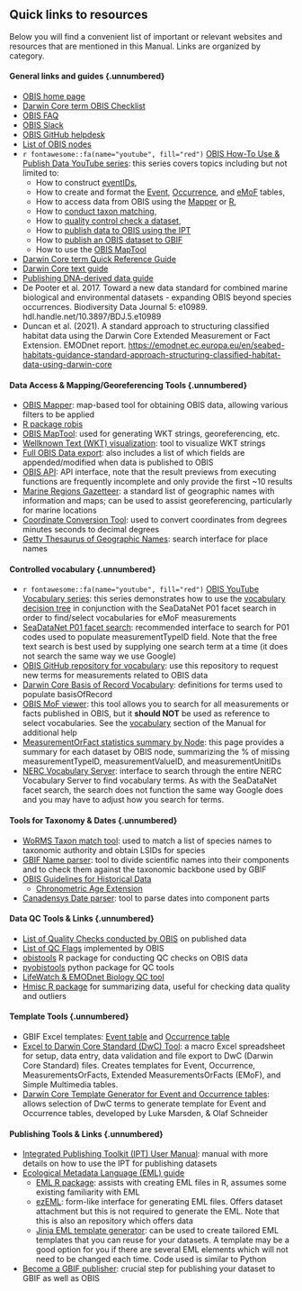 ## Quick links to resources

Below you will find a convenient list of important or relevant websites and resources that are mentioned in this Manual. Links are organized by category.

#### General links and guides {.unnumbered}

* [OBIS home page](https://obis.org/)
* [Darwin Core term OBIS Checklist](checklist.html#darwin-core-term-checklist-for-obis)
* [OBIS FAQ](FAQ.html)
* [OBIS Slack](https://join.slack.com/t/obishq/shared_invite/zt-1yiucrrrq-RZRPU7c4rm7OungiBseWVA)
* [OBIS GitHub helpdesk](https://github.com/iobis/helpdesk)
* [List of OBIS nodes](https://obis.org/about/nodes/)
* `r fontawesome::fa(name="youtube", fill="red")` [OBIS How-To Use & Publish Data YouTube series](https://www.youtube.com/playlist?list=PLlgUwSvpCFS4TS7ZN0fhByj_3EBZ5lXbF): this series covers topics including but not limited to:
  * How to construct [eventIDs](https://www.youtube.com/watch?v=Upt6LPJ0Bn8&list=PLlgUwSvpCFS4TS7ZN0fhByj_3EBZ5lXbF&index=2&t=6s),
  * How to create and format the [Event](https://www.youtube.com/watch?v=jyy6QO_p7v8&list=PLlgUwSvpCFS4TS7ZN0fhByj_3EBZ5lXbF&index=4), [Occurrence](https://www.youtube.com/watch?v=G_AmAmS7ILc&list=PLlgUwSvpCFS4TS7ZN0fhByj_3EBZ5lXbF&index=5), and [eMoF](https://www.youtube.com/watch?v=EjM0HRrF1B4&list=PLlgUwSvpCFS4TS7ZN0fhByj_3EBZ5lXbF&index=6) tables,
  * How to access data from OBIS using the  [Mapper](https://www.youtube.com/watch?v=9PSPEtqgjUI&list=PLlgUwSvpCFS4TS7ZN0fhByj_3EBZ5lXbF&index=11&t=1s) or [R](https://www.youtube.com/watch?v=8Ep4fGICQWU&list=PLlgUwSvpCFS4TS7ZN0fhByj_3EBZ5lXbF&index=12),
  * How to [conduct taxon matching](https://www.youtube.com/watch?v=jJ8nlMlg-cY&list=PLlgUwSvpCFS4TS7ZN0fhByj_3EBZ5lXbF&index=16),
  * How to [quality control check a dataset](https://www.youtube.com/watch?v=sNzipC6-r90&list=PLlgUwSvpCFS4TS7ZN0fhByj_3EBZ5lXbF&index=7),
  * How to [publish data to OBIS using the IPT](https://www.youtube.com/watch?v=i2P8mjo128o&list=PLlgUwSvpCFS4TS7ZN0fhByj_3EBZ5lXbF&index=8)
  * How to [publish an OBIS dataset to GBIF](https://www.youtube.com/watch?v=HciufRG9hiI&list=PLlgUwSvpCFS4TS7ZN0fhByj_3EBZ5lXbF&index=10)
  * How to use the [OBIS MapTool](https://www.youtube.com/watch?v=XM23WEvE364&list=PLlgUwSvpCFS4TS7ZN0fhByj_3EBZ5lXbF&index=14)
* [Darwin Core term Quick Reference Guide](https://dwc.tdwg.org/terms/)
* [Darwin Core text guide](https://dwc.tdwg.org/text/)
* [Publishing DNA-derived data guide](https://docs.gbif.org/publishing-dna-derived-data/en/)
* De Pooter et al. 2017. Toward a new data standard for combined marine biological and environmental datasets - expanding OBIS beyond species occurrences. Biodiversity Data Journal 5: e10989. hdl.handle.net/10.3897/BDJ.5.e10989
* Duncan et al. (2021). A standard approach to structuring classified habitat data using the Darwin Core Extended Measurement or Fact Extension. EMODnet report.  <https://emodnet.ec.europa.eu/en/seabed-habitats-guidance-standard-approach-structuring-classified-habitat-data-using-darwin-core>

#### Data Access & Mapping/Georeferencing Tools {.unnumbered}

* [OBIS Mapper](https://mapper.obis.org/): map-based tool for obtaining OBIS data, allowing various filters to be applied
* [R package robis](https://github.com/iobis/robis)
* [OBIS MapTool](https://obis.org/maptool/#): used for generating WKT strings, georeferencing, etc.
* [Wellknown Text (WKT) visualization](https://wktmap.com/): tool to visualize WKT strings
* [Full OBIS Data export](https://obis.org/data/access/): also includes a list of which fields are appended/modified when data is published to OBIS
* [OBIS API](https://api.obis.org/): API interface, note that the result previews from executing functions are frequently incomplete and only provide the first ~10 results
* [Marine Regions Gazetteer](https://www.marineregions.org/gazetteer.php?p=search): a standard list of geographic names with information and maps; can be used to assist georeferencing, particularly for marine locations
* [Coordinate Conversion Tool](https://obis.shinyapps.io/coordinates): used to convert coordinates from degrees minutes seconds to decimal degrees
* [Getty Thesaurus of Geographic Names](https://www.getty.edu/research/tools/vocabularies/tgn/): search interface for place names

#### Controlled vocabulary {.unnumbered}

* `r fontawesome::fa(name="youtube", fill="red")` [OBIS YouTube Vocabulary series](https://www.youtube.com/playlist?list=PLlgUwSvpCFS4hADB7Slf44V1KJauEU6Ul): this series demonstrates how to use the [vocabulary decision tree](vocabulary#selecting-p01-codes-for-measurementtypeid) in conjunction with the SeaDataNet P01 facet search in order to find/select vocabularies for eMoF measurements
* [SeaDataNet P01 facet search](https://vocab.seadatanet.org/p01-facet-search): recommended interface to search for P01 codes used to populate measurementTypeID field. Note that the free text search is best used by supplying one search term at a time (it does not search the same way we use Google)
* [OBIS GitHub repository for vocabulary](https://github.com/nvs-vocabs/OBISVocabs/issues): use this repository to request new terms for measurements related to OBIS data
* [Darwin Core Basis of Record Vocabulary](https://rs.gbif.org/vocabulary/dwc/basis_of_record_2022-02-02.xml): definitions for terms used to populate basisOfRecord
* [OBIS MoF viewer](https://mof.obis.org/): this tool allows you to search for all measurements or facts published in OBIS, but it **should NOT** be used as reference to select vocabularies. See the [vocabulary](vocabulary.html#map-emof-measurement-identifiers-to-preferred-vocabulary) section of the Manual for additional help
* [MeasurementOrFact statistics summary by Node](https://r.obis.org/mof/): this page provides a summary for each dataset by OBIS node, summarizing the % of missing measurementTypeID, measurementValueID, and measurementUnitIDs
* [NERC Vocabulary Server](https://vocab.nerc.ac.uk/search_nvs/): interface to search through the entire NERC Vocabulary Server to find vocabulary terms. As with the SeaDataNet facet search, the search does not function the same way Google does and you may have to adjust how you search for terms.

#### Tools for Taxonomy & Dates {.unnumbered}

* [WoRMS Taxon match tool](https://www.marinespecies.org/aphia.php?p=match): used to match a list of species names to taxonomic authority and obtain LSIDs for species
* [GBIF Name parser](https://www.gbif.org/tools/name-parser): tool to divide scientific names into their components and to check them against the taxonomic backbone used by GBIF
* [OBIS Guidelines for Historical Data](common_formatissues.html#historical-data)
  * [Chronometric Age Extension](https://chrono.tdwg.org/)
* [Canadensys Date parser](https://data.canadensys.net/tools/dates#:~:text=Use%20this%20tool%20to%20parse,a%20tab%20or%20a%20pipe.): tool to parse dates into component parts

#### Data QC Tools & Links {.unnumbered}

* [List of Quality Checks conducted by OBIS](https://github.com/iobis/obis-qc) on published data
* [List of QC Flags](https://github.com/iobis/obis-qc/blob/master/obisqc/util/flags.py) implemented by OBIS
* [obistools](https://github.com/iobis/obistools) R package for conducting QC checks on OBIS data
* [pyobistools](https://jiasu.xzqcsaa.nyc.mn/cioos-siooc/pyobistools) python package for QC tools
* [LifeWatch & EMODnet Biology QC tool](https://rshiny.lifewatch.be/BioCheck/)
* [Hmisc R package](https://hbiostat.org/r/hmisc/) for summarizing data, useful for checking data quality and outliers

#### Template Tools {.unnumbered}

* GBIF Excel templates: [Event table](https://ipt.gbif.org/manual/en/ipt/latest/sampling-event-data#templates) and [Occurrence table](https://ipt.gbif.org/manual/en/ipt/latest/occurrence-data#templates)
* [Excel to Darwin Core Standard (DwC) Tool](https://zenodo.org/record/6453921#.Y9KsQkHMKmU): a macro Excel spreadsheet for setup, data entry, data validation and file export to DwC (Darwin Core Standard) files. Creates templates for Event, Occurrence, MeasurementsOrFacts, Extended MeasurementsOrFacts (EMoF), and Simple Multimedia tables.
* [Darwin Core Template Generator for Event and Occurrence tables](https://sios-svalbard.org/aen/template-generator/): allows selection of DwC terms to generate template for Event and Occurrence tables, developed by Luke Marsden, & Olaf Schneider

#### Publishing Tools & Links {.unnumbered}

* [Integrated Publishing Toolkit (IPT) User Manual](https://ipt.gbif.org/manual/en/ipt/latest/): manual with more details on how to use the IPT for publishing datasets
* [Ecological Metadata Language (EML) guide](https://eml.ecoinformatics.org/)
  * [EML R package](https://docs.ropensci.org/EML/): assists with creating EML files in R, assumes some existing familiarity with EML
  * [ezEML](https://ezeml.edirepository.org/eml/auth/login): form-like interface for generating EML files. Offers dataset attachment but this is not required to generate the EML. Note that this is also an repository which offers data
  * [Jinja EML template generator](https://jinja.palletsprojects.com/en/3.1.x/): can be used to create tailored EML templates that you can reuse for your datasets. A template may be a good  option for you if there are several EML elements which will not need to be changed each time. Code used is similar to Python
* [Become a  GBIF publisher](https://www.gbif.org/become-a-publisher): crucial step for publishing your dataset to GBIF as well as OBIS

